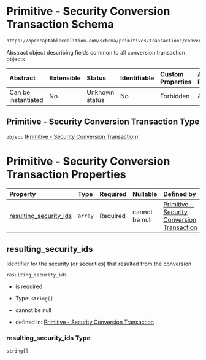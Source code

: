 # Primitive - Security Conversion Transaction Schema

```txt
https://opencaptablecoalition.com/schema/primitives/transactions/conversion/BaseConversion.schema.json
```

Abstract object describing fields common to all conversion transaction objects

| Abstract            | Extensible | Status         | Identifiable | Custom Properties | Additional Properties | Access Restrictions | Defined In                                                                                                                      |
| :------------------ | :--------- | :------------- | :----------- | :---------------- | :-------------------- | :------------------ | :------------------------------------------------------------------------------------------------------------------------------ |
| Can be instantiated | No         | Unknown status | No           | Forbidden         | Allowed               | none                | [BaseConversion.schema.json](../../schema/primitives/transactions/conversion/BaseConversion.schema.json "open original schema") |

## Primitive - Security Conversion Transaction Type

`object` ([Primitive - Security Conversion Transaction](baseconversion.md))

# Primitive - Security Conversion Transaction Properties

| Property                                          | Type    | Required | Nullable       | Defined by                                                                                                                                                                                                                                                                |
| :------------------------------------------------ | :------ | :------- | :------------- | :------------------------------------------------------------------------------------------------------------------------------------------------------------------------------------------------------------------------------------------------------------------------ |
| [resulting_security_ids](#resulting_security_ids) | `array` | Required | cannot be null | [Primitive - Security Conversion Transaction](baseconversion-properties-security-conversion---resulting-security-id-array.md "https://opencaptablecoalition.com/schema/primitives/transactions/conversion/BaseConversion.schema.json#/properties/resulting_security_ids") |

## resulting_security_ids

Identifier for the security (or securities) that resulted from the conversion

`resulting_security_ids`

*   is required

*   Type: `string[]`

*   cannot be null

*   defined in: [Primitive - Security Conversion Transaction](baseconversion-properties-security-conversion---resulting-security-id-array.md "https://opencaptablecoalition.com/schema/primitives/transactions/conversion/BaseConversion.schema.json#/properties/resulting_security_ids")

### resulting_security_ids Type

`string[]`
